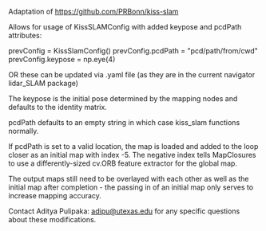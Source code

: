 Adaptation of https://github.com/PRBonn/kiss-slam

Allows for usage of KissSLAMConfig with added keypose and pcdPath attributes:

prevConfig = KissSlamConfig()
prevConfig.pcdPath = "pcd/path/from/cwd"
prevConfig.keypose = np.eye(4)

OR these can be updated via .yaml file (as they are in the current navigator lidar_SLAM package)

The keypose is the initial pose determined by the mapping nodes and defaults to the identity matrix.

pcdPath defaults to an empty string in which case kiss_slam functions normally.

If pcdPath is set to a valid location, the map is loaded and added to the loop closer as an initial map with index -5.
The negative index tells MapClosures to use a differently-sized cv.ORB feature extractor for the global map.

The output maps still need to be overlayed with each other as well as the initial map after completion - the passing in of an initial map only serves to increase mapping accuracy.

Contact Aditya Pulipaka: adipu@utexas.edu for any specific questions about these modifications.
